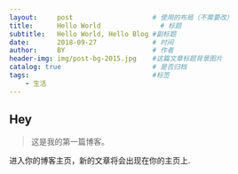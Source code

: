 ```yaml
---
layout:     post                    # 使用的布局（不需要改）
title:      Hello World               # 标题 
subtitle:   Hello World, Hello Blog #副标题
date:       2018-09-27              # 时间
author:     BY                      # 作者
header-img: img/post-bg-2015.jpg    #这篇文章标题背景图片
catalog: true                       # 是否归档
tags:                               #标签
    - 生活
---
```


## Hey
>这是我的第一篇博客。

进入你的博客主页，新的文章将会出现在你的主页上.
